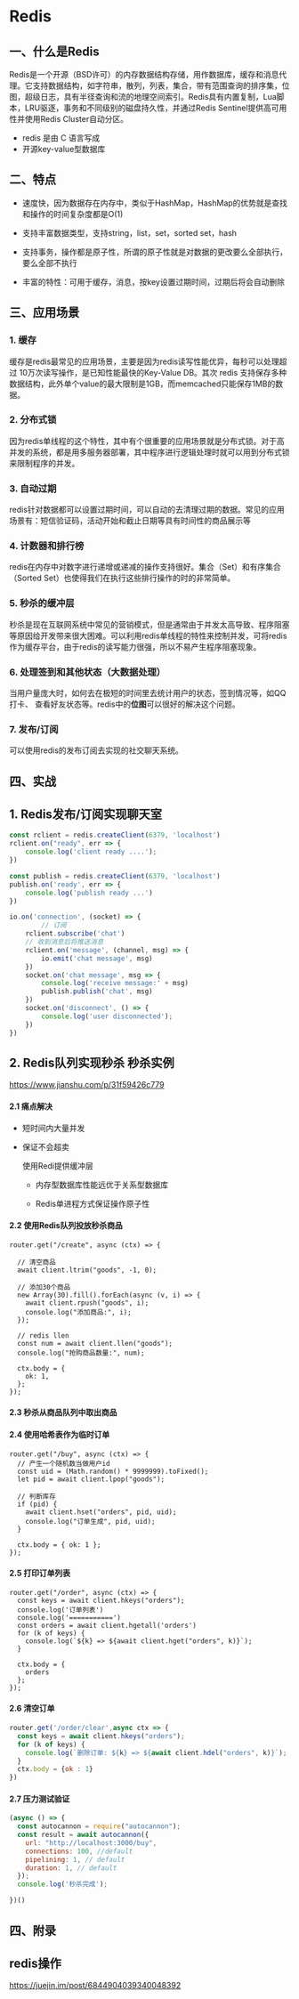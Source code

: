 # Redis

## 一、什么是Redis

Redis是一个开源（BSD许可）的内存数据结构存储，用作数据库，缓存和消息代理。它支持数据结构，如字符串，散列，列表，集合，带有范围查询的排序集，位图，超级日志，具有半径查询和流的地理空间索引。Redis具有内置复制，Lua脚本，LRU驱逐，事务和不同级别的磁盘持久性，并通过Redis Sentinel提供高可用性并使用Redis Cluster自动分区。

- redis 是由 C 语言写成
- 开源key-value型数据库

## 二、特点

- 速度快，因为数据存在内存中，类似于HashMap，HashMap的优势就是查找和操作的时间复杂度都是O(1)

- 支持丰富数据类型，支持string，list，set，sorted set，hash

- 支持事务，操作都是原子性，所谓的原子性就是对数据的更改要么全部执行，要么全部不执行

- 丰富的特性：可用于缓存，消息，按key设置过期时间，过期后将会自动删除

## 三、应用场景

### 1. 缓存

缓存是redis最常见的应用场景，主要是因为redis读写性能优异，每秒可以处理超过 10万次读写操作，是已知性能最快的Key-Value DB。其次 redis 支持保存多种数据结构，此外单个value的最大限制是1GB，而memcached只能保存1MB的数据。



### 2. 分布式锁

因为redis单线程的这个特性，其中有个很重要的应用场景就是分布式锁。对于高并发的系统，都是用多服务器部署，其中程序进行逻辑处理时就可以用到分布式锁来限制程序的并发。



### 3. 自动过期

redis针对数据都可以设置过期时间，可以自动的去清理过期的数据。常见的应用场景有：短信验证码，活动开始和截止日期等具有时间性的商品展示等



### 4. 计数器和排行榜

redis在内存中对数字进行递增或递减的操作支持很好。集合（Set）和有序集合（Sorted Set）也使得我们在执行这些排行操作的时的非常简单。



### 5. 秒杀的缓冲层

秒杀是现在互联网系统中常见的营销模式，但是通常由于并发太高导致、程序阻塞等原因给开发带来很大困难。可以利用redis单线程的特性来控制并发，可将redis作为缓存平台，由于redis的读写能力很强，所以不易产生程序阻塞现象。



### 6. 处理签到和其他状态（大数据处理）

当用户量庞大时，如何去在极短的时间里去统计用户的状态，签到情况等，如QQ打卡、 查看好友状态等。redis中的**位图**可以很好的解决这个问题。



### 7. 发布/订阅

可以使用redis的发布订阅去实现的社交聊天系统。





## 四、实战

## 1. Redis发布/订阅实现聊天室

```js
const rclient = redis.createClient(6379, 'localhost')
rclient.on("ready", err => {
    console.log('client ready ....');
})

const publish = redis.createClient(6379, 'localhost')
publish.on('ready', err => {
    console.log('publish ready ...')
})

```



```js
io.on('connection', (socket) => {
		// 订阅
    rclient.subscribe('chat')
    // 收到消息后将推送消息
    rclient.on('message', (channel, msg) => {
        io.emit('chat message', msg)
    })
    socket.on('chat message', msg => {
        console.log('receive message:' + msg)
        publish.publish('chat', msg)
    })
    socket.on('disconnect', () => {
        console.log('user disconnected');
    })
})
```



## 2. Redis队列实现秒杀 秒杀实例

https://www.jianshu.com/p/31f59426c779

#### 2.1 痛点解决

- 短时间内大量并发

- 保证不会超卖

  使用Redi提供缓冲层

  - 内存型数据库性能远优于关系型数据库

  - Redis单进程方式保证操作原子性

  

#### 2.2 使用Redis队列投放秒杀商品

```
router.get("/create", async (ctx) => {

  // 清空商品
  await client.ltrim("goods", -1, 0);

  // 添加30个商品
  new Array(30).fill().forEach(async (v, i) => {
    await client.rpush("goods", i);
    console.log("添加商品:", i);
  });

  // redis llen
  const num = await client.llen("goods");
  console.log("抢购商品数量:", num);

  ctx.body = {
    ok: 1,
  };
});
```



#### 2.3 秒杀从商品队列中取出商品

#### 2.4 使用哈希表作为临时订单

```
router.get("/buy", async (ctx) => {
  // 产生一个随机数当做用户id
  const uid = (Math.random() * 9999999).toFixed();
  let pid = await client.lpop("goods");

  // 判断库存
  if (pid) {
    await client.hset("orders", pid, uid);
    console.log("订单生成", pid, uid);
  }

  ctx.body = { ok: 1 };
});
```

#### 2.5 打印订单列表

```
router.get("/order", async (ctx) => {
  const keys = await client.hkeys("orders");
  console.log('订单列表')
  console.log('===========')
  const orders = await client.hgetall('orders')
  for (k of keys) {
    console.log(`${k} => ${await client.hget("orders", k)}`);
  }

  ctx.body = {
    orders
  };
});
```

#### 2.6 清空订单

```js
router.get('/order/clear',async ctx => {
  const keys = await client.hkeys("orders");
  for (k of keys) {
    console.log(`删除订单: ${k} => ${await client.hdel("orders", k)}`);
  }
  ctx.body = {ok : 1}
})
```

#### 2.7 压力测试验证

```js
(async () => {
  const autocannon = require("autocannon");
  const result = await autocannon({
    url: "http://localhost:3000/buy",
    connections: 100, //default
    pipelining: 1, // default
    duration: 1, // default
  });
  console.log('秒杀完成');

})()

```



## 四、附录

## redis操作

https://juejin.im/post/6844904039340048392